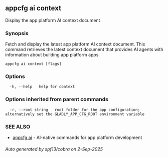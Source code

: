 ## appcfg ai context

Display the app platform AI context document

### Synopsis

Fetch and display the latest app platform AI context document. This command retrieves the latest context document that provides AI agents with information about building app platform apps.

```
appcfg ai context [flags]
```

### Options

```
  -h, --help   help for context
```

### Options inherited from parent commands

```
  -r, --root string   root folder for the app configuration; alternatively set the GLADLY_APP_CFG_ROOT environment variable
```

### SEE ALSO

* [appcfg ai](appcfg_ai.md)	 - AI-native commands for app platform development

###### Auto generated by spf13/cobra on 2-Sep-2025
